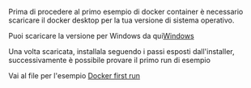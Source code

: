 Prima di procedere al primo esempio di docker container è necessario scaricare il docker desktop per la tua versione di sistema operativo.

Puoi scaricare la versione per Windows da qui<a href="https://docs.docker.com/docker-for-windows/install/" rel="nofollow">Windows</a>

Una volta scaricata, installala seguendo i passi esposti dall'installer, successivamente è possibile provare il primo run di esempio

Vai al file per l'esempio [Docker first run](docs/dockerun.md)
